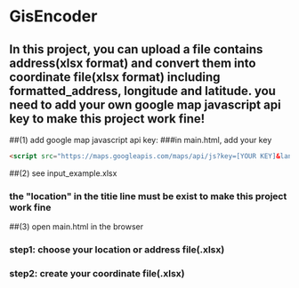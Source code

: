 # GisEncoder

In this project, you can upload a file contains address(xlsx format) and convert them into coordinate file(xlsx format) including formatted_address, longitude and latitude. you need to add your own google map javascript api key to make this project work fine! 
-------

##(1) add google map javascript api key:
###in main.html, add your key 
```html
<script src="https://maps.googleapis.com/maps/api/js?key=[YOUR KEY]&language=en"></script>
```

##(2) see input_example.xlsx
### the "location" in the titie line must be exist to make this project work fine

##(3) open main.html in the browser
### step1: choose your location or address file(.xlsx)
### step2: create your coordinate file(.xlsx)

